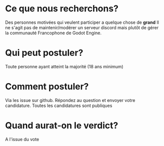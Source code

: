 # Ce que nous recherchons?
Des personnes motivées qui veulent participer a quelque chose de **grand**
Il ne s'agit pas de maintenir/modérer un serveur discord mais plutôt de gérer la communauté Francophone de Godot Engine.

# Qui peut postuler?
Toute personne ayant atteint la majorité (18 ans minimum)

# Comment postuler?
Via les issue sur github. Répondez au question et envoyer votre candidature.
Toutes les candidatures sont publiques

# Quand aurat-on le verdict?
A l'issue du vote
